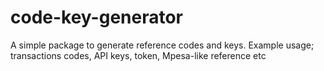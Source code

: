 # code-key-generator
A simple package to generate reference codes and keys. Example usage; transactions codes, API keys, token, Mpesa-like reference etc
